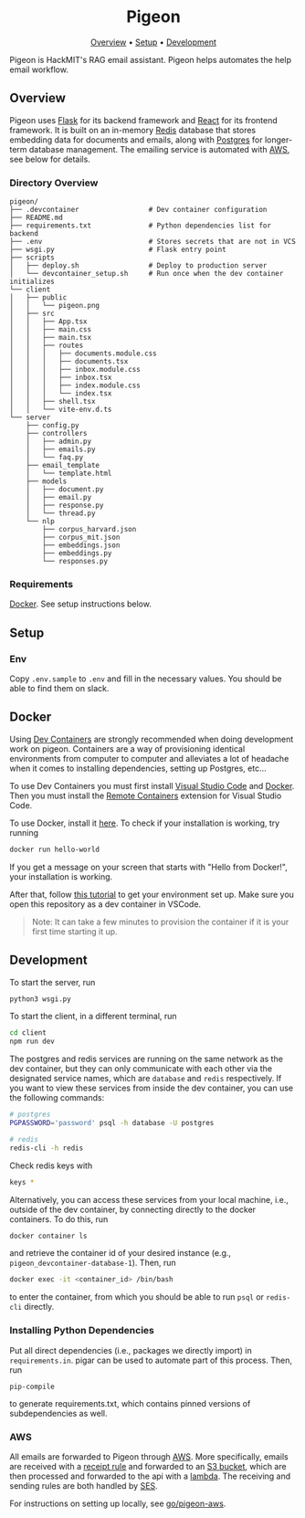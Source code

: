 <h1 align="center">Pigeon</h1>

<div align="center">
	<a href="#overview">Overview</a>
  <span> • </span>
    	<a href="#setup">Setup</a>
  <span> • </span>
    	<a href="#development">Development</a>
  <p></p>
</div>

Pigeon is HackMIT's RAG email assistant. Pigeon helps automates the help email workflow.

## Overview

Pigeon uses [Flask](https://flask.palletsprojects.com/en/2.2.x/) for its backend framework and [React](https://reactjs.org) for its frontend framework. It is built on an in-memory [Redis](https://redis.io/) database that stores embedding data for documents and emails, along with [Postgres](https://www.postgresql.org/) for longer-term database management. The emailing service is automated with [AWS](https://aws.amazon.com/), see below for details.

### Directory Overview

```
pigeon/
├── .devcontainer                 # Dev container configuration
├── README.md
├── requirements.txt              # Python dependencies list for backend
├── .env                          # Stores secrets that are not in VCS
├── wsgi.py                       # Flask entry point
├── scripts
│   ├── deploy.sh                 # Deploy to production server
│   └── devcontainer_setup.sh     # Run once when the dev container initializes
└── client
│   ├── public
│   │   └── pigeon.png
│   ├── src
│   │   ├── App.tsx
│   │   ├── main.css
│   │   ├── main.tsx
│   │   ├── routes
│   │   │   ├── documents.module.css
│   │   │   ├── documents.tsx
│   │   │   ├── inbox.module.css
│   │   │   ├── inbox.tsx
│   │   │   ├── index.module.css
│   │   │   └── index.tsx
│   │   ├── shell.tsx
│   │   └── vite-env.d.ts
└── server
    ├── config.py
    ├── controllers
    │   ├── admin.py
    │   ├── emails.py
    │   └── faq.py
    ├── email_template
    │   └── template.html
    ├── models
    │   ├── document.py
    │   ├── email.py
    │   ├── response.py
    │   └── thread.py
    └── nlp
        ├── corpus_harvard.json
        ├── corpus_mit.json
        ├── embeddings.json
        ├── embeddings.py
        └── responses.py
```

### Requirements

[Docker](https://docs.docker.com/get-started/). See setup instructions below.

## Setup

### Env

Copy `.env.sample` to `.env` and fill in the necessary values. You should be able to find them on slack.

## Docker

Using [Dev Containers](https://code.visualstudio.com/docs/devcontainers/containers#_quick-start-open-an-existing-folder-in-a-container) are strongly recommended when doing development work on pigeon. Containers are a way of provisioning identical environments from computer to computer and alleviates a lot of headache when it comes to installing dependencies, setting up Postgres, etc...

To use Dev Containers you must first install [Visual Studio Code](https://code.visualstudio.com/) and [Docker](https://www.docker.com/get-started/). Then you must install the [Remote Containers](https://marketplace.visualstudio.com/items?itemName=ms-vscode-remote.remote-containers) extension for Visual Studio Code.

To use Docker, install it [here](https://docs.docker.com/get-docker/). To check if your installation is working, try running

```sh
docker run hello-world
```

If you get a message on your screen that starts with "Hello from Docker!", your installation is working.

After that, follow [this tutorial](https://www.youtube.com/watch?v=Uvf2FVS1F8k) to get your environment set up. Make sure you open this repository as a dev container in VSCode.

> Note: It can take a few minutes to provision the container if it is your first time starting it up.

## Development

To start the server, run

```sh
python3 wsgi.py
```

To start the client, in a different terminal, run
```sh
cd client
npm run dev
```

The postgres and redis services are running on the same network as the dev container, but they can only communicate with each other via the designated service names, which are `database` and `redis` respectively. If you want to view these services from inside the dev container, you can use the following commands:

```sh
# postgres
PGPASSWORD='password' psql -h database -U postgres

# redis
redis-cli -h redis
```

Check redis keys with
```sh
keys *
```

Alternatively, you can access these services from your local machine, i.e., outside of the dev container, by connecting directly to the docker containers. To do this, run

```sh
docker container ls
```

and retrieve the container id of your desired instance (e.g., `pigeon_devcontainer-database-1`). Then, run

```sh
docker exec -it <container_id> /bin/bash
```

to enter the container, from which you should be able to run `psql` or `redis-cli` directly.

### Installing Python Dependencies

Put all direct dependencies (i.e., packages we directly import) in `requirements.in`. pigar can be used to automate part of this process. Then, run
```
pip-compile
```
to generate requirements.txt, which contains pinned versions of subdependencies as well.

### AWS

All emails are forwarded to Pigeon through [AWS](https://aws.amazon.com/). More specifically, emails are received with a [receipt rule](https://docs.aws.amazon.com/ses/latest/dg/receiving-email-concepts.html) and forwarded to an [S3 bucket](https://aws.amazon.com/s3/), which are then processed and forwarded to the api with a [lambda](https://aws.amazon.com/lambda/). The receiving and sending rules are both handled by [SES](https://aws.amazon.com/ses/).

For instructions on setting up locally, see [go/pigeon-aws](https://docs.google.com/document/d/1ASPwrC0LeI1jgSu9yML05zhb3SXFs6xe-xUKox3JWNw/edit).
